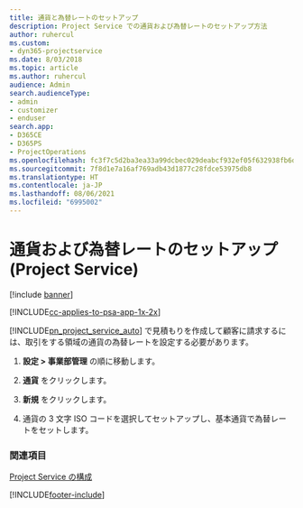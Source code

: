 ```yaml
---
title: 通貨と為替レートのセットアップ
description: Project Service での通貨および為替レートのセットアップ方法
author: ruhercul
ms.custom:
- dyn365-projectservice
ms.date: 8/03/2018
ms.topic: article
ms.author: ruhercul
audience: Admin
search.audienceType:
- admin
- customizer
- enduser
search.app:
- D365CE
- D365PS
- ProjectOperations
ms.openlocfilehash: fc3f7c5d2ba3ea33a99dcbec029deabcf932ef05f632938fb6d804e7f5405d3d
ms.sourcegitcommit: 7f8d1e7a16af769adb43d1877c28fdce53975db8
ms.translationtype: HT
ms.contentlocale: ja-JP
ms.lasthandoff: 08/06/2021
ms.locfileid: "6995002"
---
```

# <a name="set-up-currencies-and-exchange-rates-project-service"></a>通貨および為替レートのセットアップ (Project Service)

[!include [banner](../includes/psa-now-project-operations.md)]

[!INCLUDE[cc-applies-to-psa-app-1x-2x](../includes/cc-applies-to-psa-app-1x-2x.md)]

[!INCLUDE[pn_project_service_auto](../includes/pn-project-service-auto.md)] で見積もりを作成して顧客に請求するには、取引をする領域の通貨の為替レートを設定する必要があります。  
  
1.  **設定 > 事業部管理** の順に移動します。  
  
2.  **通貨** をクリックします。  
  
3.  **新規** をクリックします。  
  
4.  通貨の 3 文字 ISO コードを選択してセットアップし、基本通貨で為替レートをセットします。  
  
### <a name="see-also"></a>関連項目  
 [Project Service の構成](../psa/configure.md)


[!INCLUDE[footer-include](../includes/footer-banner.md)]